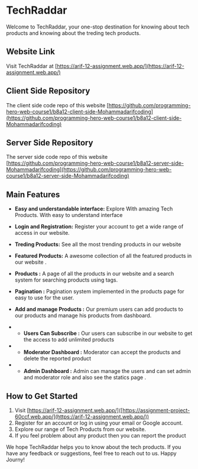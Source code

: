 # TechRaddar 

Welcome to TechRaddar, your one-stop destination for knowing about tech products and knowing about the treding tech products.

## Website Link

Visit TechRaddar at [https://arif-12-assignment.web.app/](https://arif-12-assignment.web.app/)


## Client Side Repository 

The client side code repo of this website [https://github.com/programming-hero-web-course1/b8a12-client-side-Mohammadarifcoding](https://github.com/programming-hero-web-course1/b8a12-client-side-Mohammadarifcoding)


## Server Side Repository

The server side code repo of this website [https://github.com/programming-hero-web-course1/b8a12-server-side-Mohammadarifcoding](https://github.com/programming-hero-web-course1/b8a12-server-side-Mohammadarifcoding)



## Main Features

- **Easy and understandable interface:** Explore With amazing Tech Products. With easy to understand interface

- **Login and Registration:** Register your account to get a wide range of access in our website.

- **Treding Products:** See all the most trending products in our website 

- **Featured Products:** A awesome collection of all the featured products in our website .

- **Products :** A page of all the products in our website and a search system for searching products using tags.

- **Pagination :** Pagination system implemented in the products page for easy to use for the user.

- **Add and manage Products :** Our premium users can add products to our products and manage his products from dashboard.

- - **Users Can Subscribe :** Our users can subscribe in our website to get the access to add unlimited products
 
- - **Moderator Dashboard  :** Moderator can accept the products and delete the reported product
 
- - **Admin Dashboard  :** Admin can manage the users and can set admin and moderator role and also see the statics page .


## How to Get Started

1. Visit [https://arif-12-assignment.web.app/]([https://assignment-project-60ccf.web.app/](https://arif-12-assignment.web.app/))
2. Register for an account or log in using your email or Google account.
3. Explore our range of Tech Products from our  website.
4. If you feel problem about any product then you can report the product

We hope TechRaddar helps you to know about the tech products. If you have any feedback or suggestions, feel free to reach out to us. Happy Journy!
